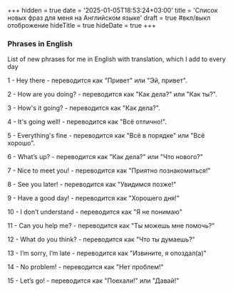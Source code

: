 +++
hidden = true
date = '2025-01-05T18:53:24+03:00'
title = 'Список новых фраз для меня на Английском языке'
draft = true  #вкл/выкл отоброжение
hideTitle = true 
hideDate = true
+++

### Phrases in English

List of new phrases for me in English with translation, which I add to every day

1 - Hey there - переводится как "Привет" или "Эй, привет".

2 - How are you doing? - переводится как "Как дела?" или "Как ты?". 

3 - How's it going? - переводится как "Как дела?".  

4 - It's going well! - переводится как "Всё отлично!".

5 - Everything's fine - переводится как "Всё в порядке" или "Всё хорошо".

6 - What’s up? - переводится как "Как дела?" или "Что нового?"

7 - Nice to meet you! - переводится как "Приятно познакомиться!"

8 - See you later! - переводится как "Увидимся позже!"

9 - Have a good day! - переводится как "Хорошего дня!"

10 - I don’t understand - переводится как "Я не понимаю"

11 - Can you help me? - переводится как "Ты можешь мне помочь?"

12 - What do you think? - переводится как "Что ты думаешь?"

13 - I’m sorry, I’m late - переводится как "Извините, я опоздал(а)"

14 - No problem! - переводится как "Нет проблем!"

15 - Let’s go! - переводится как "Поехали!" или "Давай!"